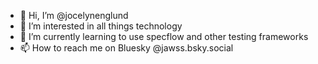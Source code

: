 - 👋 Hi, I’m @jocelynenglund
- 👀 I’m interested in all things technology 
- 🌱 I’m currently learning to use specflow and other testing frameworks 
- 📫 How to reach me on Bluesky @jawss.bsky.social

<!---
jocelynenglund/jocelynenglund is a ✨ special ✨ repository because its `README.md` (this file) appears on your GitHub profile.
You can click the Preview link to take a look at your changes.
--->
